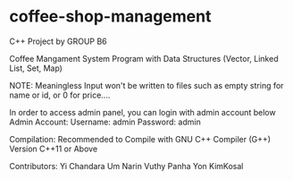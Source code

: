 # coffee-shop-management
C++ Project by GROUP B6

Coffee Mangament System Program with Data Structures (Vector, Linked List, Set, Map)

NOTE: Meaningless Input won't be written to files such as empty string for name or id, or 0 for price....

In order to access admin panel, you can login with admin account below
Admin Account:
Username: admin
Password: admin

Compilation:
Recommended to Compile with GNU C++ Compiler (G++) 
Version C++11 or Above

Contributors: 
Yi Chandara
Um Narin
Vuthy Panha
Yon KimKosal

